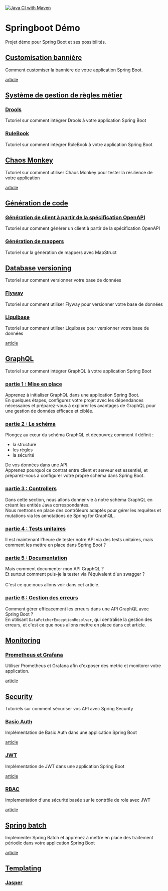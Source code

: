 [![Java CI with Maven](https://github.com/ErwanLT/springboot-demo/actions/workflows/maven.yml/badge.svg)](https://github.com/ErwanLT/springboot-demo/actions/workflows/maven.yml)

# Springboot Démo
Projet démo pour Spring Boot et ses possibilités.
## [Customisation bannière](banner-tutorial)
Comment customiser la bannière de votre application Spring Boot.

[article](https://www.sfeir.dev/back/comment-avoir-une-banniere-spring-personnalisee/)

## [Système de gestion de règles métier](brms-tutorial)
### [Drools](brms-tutorial/drools-tutorial)
Tutoriel sur comment intégrer Drools à votre application Spring Boot

### [RuleBook](brms-tutorial/rulebook-tutorial)
Tutoriel sur comment intégrer RuleBook à votre application Spring Boot

## [Chaos Monkey](chaos-monkey-tutorial)
Tutoriel sur comment utiliser Chaos Monkey pour tester la résilience de votre application

[article](https://www.sfeir.dev/back/introduisez-du-chaos-dans-votre-application-spring-boot/)

## [Génération de code](code-generation-tutorial)
### [Génération de client à partir de la spécification OpenAPI](code-generation-tutorial/client-generation-tutorial)
Tutoriel sur comment générer un client à partir de la spécification OpenAPI

### [Génération de mappers](code-generation-tutorial/mapper-tutorial)
Tutoriel sur la génération de mappers avec MapStruct

## [Database versioning](database-versioning-tutorial)
Tutoriel sur comment versionner votre base de données
### [Flyway](database-versioning-tutorial/flyway-tutorial)
Tutoriel sur comment utiliser Flyway pour versionner votre base de données
### [Liquibase](database-versioning-tutorial/liquibase-tutorial)
Tutoriel sur comment utiliser Liquibase pour versionner votre base de données

[article](https://www.sfeir.dev/back/migration-versioning-de-base-de-donnees-dans-une-application-spring-boot/)

## [GraphQL](graphql-tutorial)
Tutoriel sur comment intégrer GraphQL à votre application Spring Boot
### [partie 1 : Mise en place](https://www.sfeir.dev/partie-1-mise-en-place/)
Apprenez à initialiser GraphQL dans une application Spring Boot.<br>
En quelques étapes, configurez votre projet avec les dépendances nécessaires et préparez-vous à explorer les avantages de GraphQL pour une gestion de données efficace et ciblée.
### [partie 2 : Le schéma](https://www.sfeir.dev/partie-2-le-schema/)
Plongez au cœur du schéma GraphQL et découvrez comment il définit :
- la structure
- les règles
- la sécurité

De vos données dans une API. <br>
Apprenez pourquoi ce contrat entre client et serveur est essentiel, et préparez-vous à configurer votre propre schéma dans Spring Boot.
### [partie 3 : Controllers](https://www.sfeir.dev/partie-3-controllers/)
Dans cette section, nous allons donner vie à notre schéma GraphQL en créant les entités Java correspondantes. <br>
Nous mettrons en place des contrôleurs adaptés pour gérer les requêtes et mutations via les annotations de Spring for GraphQL.
### [partie 4 : Tests unitaires](https://www.sfeir.dev/partie-4-tests-unitaires/)
Il est maintenant l'heure de tester notre API via des tests unitaires, mais comment les mettre en place dans Spring Boot ?
### [partie 5 : Documentation](https://www.sfeir.dev/partie-5-documentation/)
Mais comment documenter mon API GraphQL ? <br>
Et surtout comment puis-je la tester via l'équivalent d'un swagger ?<br>
<br>C'est ce que nous allons voir dans cet article.
### [partie 6 : Gestion des erreurs](https://www.sfeir.dev/partie-6-gestion-des-erreurs/)
Comment gérer efficacement les erreurs dans une API GraphQL avec Spring Boot ?<br>
En utilisant `DataFetcherExceptionResolver`, qui centralise la gestion des erreurs, et c'est ce que nous allons mettre en place dans cet article.


## [Monitoring](monitoring-tutorial)
### [Prometheus et Grafana](monitoring-tutorial/prometheus-tutorial)
Utiliser Prometheus et Grafana afin d'exposer des metric et monitorer votre application.

[article](https://www.sfeir.dev/back/superviser-votre-application-spring-boot/)

## [Security](security-tutorial)
Tutoriels sur comment sécuriser vos API avec Spring Security
### [Basic Auth](security-tutorial/basic-auth-tutorial)
Implémentation de Basic Auth dans une application Spring Boot

[article](https://www.sfeir.dev/back/securisez-vos-api-avec-spring-security-basic-auth/)
### [JWT](security-tutorial/jwt-tutorial)
Implémentation de JWT dans une application Spring Boot

[article](https://www.sfeir.dev/back/securisez-vos-api-avec-spring-security-jwt/)
### [RBAC](security-tutorial/jwt-rbac-tutorial)
Implementation d'une sécurité basée sur le contrôle de role avec JWT

[article](https://www.sfeir.dev/back/securisez-vos-api-avec-spring-security-acces-par-role/)

## [Spring batch](spring-batch-tutorial)
Implementer Spring Batch et apprenez à mettre en place des traitement périodic dans votre application Spring Boot

[article](https://www.sfeir.dev/back/planifier-des-taches-avec-spring-batch/)

## [Templating](templating-tutorial)
### [Jasper](templating-tutorial/jasper-tutorial)
